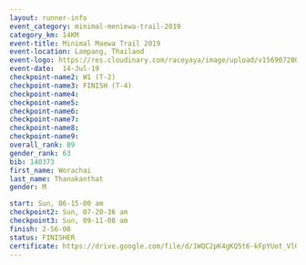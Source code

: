 ```yaml
---
layout: runner-info 
event_category: minimal-meniewa-trail-2019 
category_km: 14KM 
event-title: Minimal Maewa Trail 2019 
event-location: Lampang, Thailand 
event-logo: https://res.cloudinary.com/raceyaya/image/upload/v1569072805/logo/minimal-trail_ktnvsp.jpg 
event-date:  14-Jul-19 
checkpoint-name2: W1 (T-2) 
checkpoint-name3: FINISH (T-4) 
checkpoint-name4: 
checkpoint-name5: 
checkpoint-name6: 
checkpoint-name7: 
checkpoint-name8: 
checkpoint-name9: 
overall_rank: 89
gender_rank: 63
bib: 140373
first_name: Worachai
last_name: Thanakanthat
gender: M

start: Sun, 06-15-00 am
checkpoint2: Sun, 07-20-36 am
checkpoint3: Sun, 09-11-08 am
finish: 2-56-08
status: FINISHER
certificate: https://drive.google.com/file/d/1WQC2pK4gKQ5t6-kFpYUot_VlGh1DTo4r/view?usp=sharing
---
```

